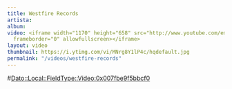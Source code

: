 ```yaml
---
title: Westfire Records
artista: 
album: 
video: <iframe width="1170" height="658" src="http://www.youtube.com/embed/MNrg8Y1lP4c?rel=0"
  frameborder="0" allowfullscreen></iframe>
layout: video
thumbnail: https://i.ytimg.com/vi/MNrg8Y1lP4c/hqdefault.jpg
permalink: "/videos/westfire-records"
---
```


#<Dato::Local::FieldType::Video:0x007fbe9f5bbcf0>